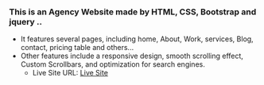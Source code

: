 ### This is an Agency Website made by HTML, CSS, Bootstrap and jquery ..
- It features several pages, including home, About, Work, services, Blog, contact, pricing table and others...
- Other features include a responsive design, smooth scrolling effect, Custom Scrollbars, and optimization for search engines.
    - Live Site URL: <a href="https://abdelrahmanalsayed.github.io/EliteCorp-Website/" target="_blank">Live Site</a>
